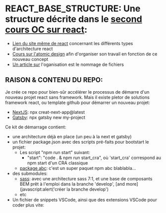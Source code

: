 # REACT_BASE_STRUCTURE: Une structure décrite dans le [second cours OC sur react](https://openclassrooms.com/fr/courses/7150606-creez-une-application-react-complete/7254405-architecturez-votre-projet): 
- [Lien du site même de react](https://fr.reactjs.org/docs/faq-structure.html) concernant les différents types d'architecture react
- [Cours sur l'atomic design](https://openclassrooms.com/fr/courses/5249021-initiez-vous-a-la-methode-atomic-design) afin d'organiser son travail en fonction de ce nouveau concept 
- [Un article sur](https://bradfrost.com/blog/post/this-or-that-component-names-index-js-or-component-js/) l'oganisation est le nommage de fichiers



## RAISON & CONTENU DU REPO:
Je crée ce repo pour bien-sûr accélérer le processus de démarre d'un nouveau projet react sans framework. Mais il existe pletor de solutions framework react, ou template github pour démarrer un nouveau projet: 
- [NextJS](https://nextjs.org/docs/api-reference/create-next-app): npx creat-next-app@latest
- [Gatsby](https://www.gatsbyjs.com/docs/glossary/npm/): npx gatsby new my-project

Ce kit de démarrage contient:
- une architecture déjà en place (un peu à la next et gatsby)
- un fichier package.json avec des scripts pré-faits pour bootstart le projet:
    - Les script "npm run start" suivant: 
        - "start": "code . & npm run start_cra", où 'start_cra' correspond au npm start d'un CRA classique
    - [package abc](): c'est un super paquet npm abc blablabla...
- des submodules:
    - [sass](https://github.com/achicyr/SCSS___system7-1): avec une architecture sass 7:1, et une base de composants BEM prêt à l'emploi dans la branche 'develop', [and more](javascript:alert('créer la branche develop')
    - etc
- Un fichier de snippets VSCode, ainsi que des extensions VSCode pour coder plus vite: 

